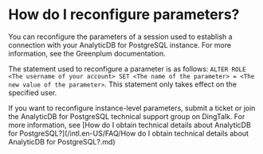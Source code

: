 # How do I reconfigure parameters?

You can reconfigure the parameters of a session used to establish a connection with your AnalyticDB for PostgreSQL instance. For more information, see the Greenplum documentation.

The statement used to reconfigure a parameter is as follows: `ALTER ROLE <The username of your account> SET <The name of the parameter> = <The new value of the parameter>`. This statement only takes effect on the specified user.

If you want to reconfigure instance-level parameters, submit a ticket or join the AnalyticDB for PostgreSQL technical support group on DingTalk. For more information, see [How do I obtain technical details about AnalyticDB for PostgreSQL?](/intl.en-US/FAQ/How do I obtain technical details about AnalyticDB for PostgreSQL?.md)

